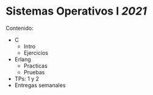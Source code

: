 # Sistemas Operativos I _2021_
Contenido:
- C
  - Intro
  - Ejercicios
- Erlang
  - Practicas
  - Pruebas
- TPs: 1 y 2
- Entregas semanales
